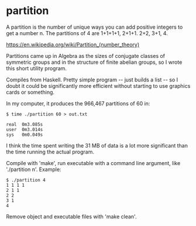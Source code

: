 # partition

A partition is the number of unique ways you can add positive integers to get a number n. The partitions of 4 are 1+1+1+1, 2+1+1. 2+2, 3+1, 4.

https://en.wikipedia.org/wiki/Partition_(number_theory)

Partitions came up in Algebra as the sizes of conjugate classes of symmetric groups and in the structure of finite abelian groups, so I wrote this short utility program.


Compiles from Haskell. Pretty simple program -- just builds a list -- so I doubt it could be significantly more efficient without starting to use graphics cards or something.

In my computer, it produces the 966,467 partitions of 60 in:

    $ time ./partition 60 > out.txt

    real  0m3.085s
    user  0m3.014s
    sys   0m0.049s

I think the time spent writing the 31 MB of data is a lot more significant than the time running the actual program.

Compile with 'make', run executable with a command line argument, like './partition n'.
Example:

    $ ./partition 4
    1 1 1 1
    2 1 1
    2 2
    3 1
    4

Remove object and executable files with 'make clean'.
